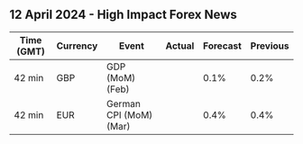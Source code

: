 ## 12 April 2024 - High Impact Forex News

| Time (GMT) | Currency | Event | Actual | Forecast | Previous |
|------|----------|-------|--------|----------|----------|
| 42 min | GBP | GDP (MoM) (Feb) |  | 0.1% | 0.2% |
| 42 min | EUR | German CPI (MoM) (Mar) |  | 0.4% | 0.4% |
